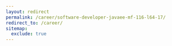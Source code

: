 ```yaml
---
layout: redirect
permalink: /career/software-developer-javaee-mf-116-l64-17/
redirect_to: /career/
sitemap:
  exclude: true
---
```

